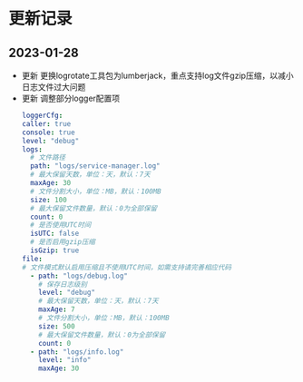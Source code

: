 # 更新记录

## 2023-01-28

- 更新 更换logrotate工具包为lumberjack，重点支持log文件gzip压缩，以减小日志文件过大问题
- 更新 调整部分logger配置项
  ```yaml
  loggerCfg:
  caller: true
  console: true
  level: "debug"
  logs:
    # 文件路径
    path: "logs/service-manager.log"
    # 最大保留天数，单位：天，默认：7天
    maxAge: 30
    # 文件分割大小，单位：MB，默认：100MB
    size: 100
    # 最大保留文件数量，默认：0为全部保留
    count: 0
    # 是否使用UTC时间
    isUTC: false 
    # 是否启用gzip压缩
    isGzip: true
  file:
  # 文件模式默认启用压缩且不使用UTC时间，如需支持请完善相应代码
    - path: "logs/debug.log"
      # 保存日志级别
      level: "debug"
      # 最大保留天数，单位：天，默认：7天
      maxAge: 7
      # 文件分割大小，单位：MB，默认：100MB
      size: 500
      # 最大保留文件数量，默认：0为全部保留
      count: 0
    - path: "logs/info.log"
      level: "info"
      maxAge: 30
  ```